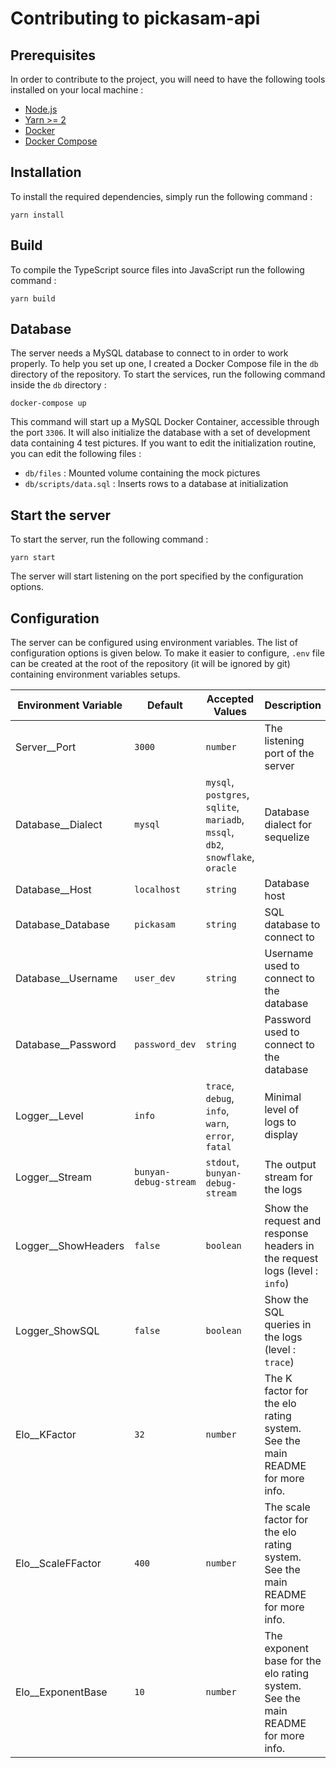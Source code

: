 # Contributing to pickasam-api
## Prerequisites
In order to contribute to the project, you will need to have the following tools installed on your local machine :

- [Node.js](https://nodejs.org/en/)
- [Yarn >= 2](https://yarnpkg.com/getting-started/install)
- [Docker](https://docs.docker.com/engine/install/)
- [Docker Compose](https://docs.docker.com/compose/install/)

## Installation
To install the required dependencies, simply run the following command :

```shell
yarn install
```

## Build
To compile the TypeScript source files into JavaScript run the following command :

```shell
yarn build
```

## Database
The server needs a MySQL database to connect to in order to work properly. To help you set up one, I created a
Docker Compose file in the `db` directory of the repository. To start the services, run the following command inside
the `db` directory :

```shell
docker-compose up
```

This command will start up a MySQL Docker Container, accessible through the port `3306`. It will also initialize the
database with a set of development data containing 4 test pictures. If you want to edit the initialization routine, you
can edit the following files :

- `db/files` : Mounted volume containing the mock pictures
- `db/scripts/data.sql` : Inserts rows to a database at initialization

## Start the server
To start the server, run the following command :

```shell
yarn start
```

The server will start listening on the port specified by the configuration options.

## Configuration
The server can be configured using environment variables. The list of configuration options is given below. To make it
easier to configure, `.env` file can be created at the root of the repository (it will be ignored by git) containing
environment variables setups.


| Environment Variable | Default               | Accepted Values                                                                 | Description                                                                     |
|----------------------|-----------------------|---------------------------------------------------------------------------------|---------------------------------------------------------------------------------|
| Server__Port         | `3000`                | `number`                                                                        | The listening port of the server                                                |
| Database__Dialect    | `mysql`               | `mysql`, `postgres`, `sqlite`, `mariadb`, `mssql`, `db2`, `snowflake`, `oracle` | Database dialect for sequelize                                                  |
| Database__Host       | `localhost`           | `string`                                                                        | Database host                                                                   |
| Database_Database    | `pickasam`            | `string`                                                                        | SQL database to connect to                                                      |
| Database__Username   | `user_dev`            | `string`                                                                        | Username used to connect to the database                                        |
| Database__Password   | `password_dev`        | `string`                                                                        | Password used to connect to the database                                        |
| Logger__Level        | `info`                | `trace`, `debug`, `info`, `warn`, `error`, `fatal`                              | Minimal level of logs to display                                                |
| Logger__Stream       | `bunyan-debug-stream` | `stdout`, `bunyan-debug-stream`                                                 | The output stream for the logs                                                  |
| Logger__ShowHeaders  | `false`               | `boolean`                                                                       | Show the request and response headers in the request logs (level : `info`)      |
| Logger_ShowSQL       | `false`               | `boolean`                                                                       | Show the SQL queries in the logs (level : `trace`)                              |
| Elo__KFactor         | `32`                  | `number`                                                                        | The K factor for the elo rating system. See the main README for more info.      |
| Elo__ScaleFFactor    | `400`                 | `number`                                                                        | The scale factor for the elo rating system. See the main README for more info.  |
| Elo__ExponentBase    | `10`                  | `number`                                                                        | The exponent base for the elo rating system. See the main README for more info. |


